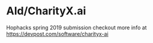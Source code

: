 # AId/CharityX.ai

Hophacks spring 2019 submission
checkout more info at https://devpost.com/software/charityx-ai
